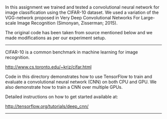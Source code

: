 In this assignment we trained and tested a convolutional neural network for image classification using the CIFAR-10 dataset. 
We used a variation of the VGG-network proposed in Very Deep Convolutional Networks For Large-scale Image Recognition (Simonyan, Zisserman; 2015).

The original code has been taken from source mentioned below and we made modifications as per our experiment setup.

-------------------------------------------------------------------------------------------------------------------------------

CIFAR-10 is a common benchmark in machine learning for image recognition.

http://www.cs.toronto.edu/~kriz/cifar.html

Code in this directory demonstrates how to use TensorFlow to train and evaluate a convolutional neural network (CNN) on both CPU and GPU. We also demonstrate how to train a CNN over multiple GPUs.

Detailed instructions on how to get started available at:

http://tensorflow.org/tutorials/deep_cnn/

-------------------------------------------------------------------------------------------------------------------------------


